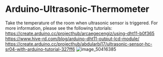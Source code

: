 # Arduino-Ultrasonic-Thermometer
Take the temperature of the room when ultrasonic sensor is triggered.
For more information, please see the following tutorials:
https://create.arduino.cc/projecthub/arcaegecengiz/using-dht11-b0f365
https://www.hive-rd.com/blog/arduino-dht11-output-lcd-module/
https://create.arduino.cc/projecthub/abdularbi17/ultrasonic-sensor-hc-sr04-with-arduino-tutorial-327ff6
![image_50416385](https://user-images.githubusercontent.com/45864608/148288037-87f3cadb-75ea-4f6b-a1fd-f329e575f800.JPG)
